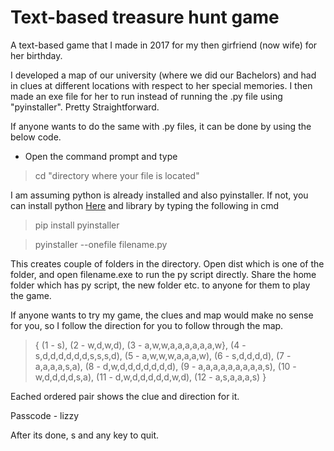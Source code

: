 # Text-based treasure hunt game

A text-based game that I made in 2017 for my then girfriend (now wife) for her birthday. 

I developed a map of our university (where we did our Bachelors) and had in clues at different locations with respect to her special memories.
I then made an exe file for her to run instead of running the .py file using "pyinstaller". Pretty Straightforward. 

If anyone wants to do the same with .py files, it can be done by using the below code.

* Open the command prompt and type 

> cd "directory where your file is located"

I am assuming python is already installed and also pyinstaller. If not, you can install python [Here](https://www.python.org/) and library by typing the following in cmd
> pip install pyinstaller

> pyinstaller --onefile filename.py

This creates couple of folders in the directory. Open dist which is one of the folder, and open filename.exe to run the py script directly. Share the home folder which has py script, the new folder etc. to anyone for them to play the game.

If anyone wants to try my game, the clues and map would make no sense for you, so I follow the direction for you to follow through the map.

> { (1 - s), (2 - w,d,w,d), (3 - a,w,w,a,a,a,a,a,a,w}, (4 - s,d,d,d,d,d,d,s,s,s,d), (5 - a,w,w,w,a,a,a,w), (6 - s,d,d,d,d), (7 - a,a,a,a,s,a),
 (8 - d,w,d,d,d,d,d,d,d), (9 - a,a,a,a,a,a,a,a,a,s), (10 - w,d,d,d,d,s,a), (11 - d,w,d,d,d,d,d,w,d), (12 - a,s,a,a,a,s) }
 
Eached ordered pair shows the clue and direction for it. 


Passcode - lizzy

After its done, s and any key to quit.
